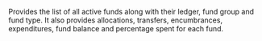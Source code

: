 Provides the list of all active funds along with their ledger, fund group and fund type.  It also provides allocations, transfers, encumbrances, expenditures, fund balance and percentage spent for each fund.
